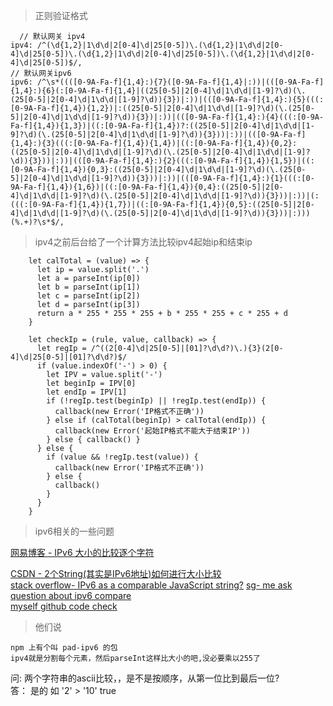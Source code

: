 > 正则验证格式

  ```
    // 默认网关 ipv4
  ipv4: /^(\d{1,2}|1\d\d|2[0-4]\d|25[0-5])\.(\d{1,2}|1\d\d|2[0-4]\d|25[0-5])\.(\d{1,2}|1\d\d|2[0-4]\d|25[0-5])\.(\d{1,2}|1\d\d|2[0-4]\d|25[0-5])$/,
  // 默认网关ipv6
  ipv6: /^\s*((([0-9A-Fa-f]{1,4}:){7}([0-9A-Fa-f]{1,4}|:))|(([0-9A-Fa-f]{1,4}:){6}(:[0-9A-Fa-f]{1,4}|((25[0-5]|2[0-4]\d|1\d\d|[1-9]?\d)(\.(25[0-5]|2[0-4]\d|1\d\d|[1-9]?\d)){3})|:))|(([0-9A-Fa-f]{1,4}:){5}(((:[0-9A-Fa-f]{1,4}){1,2})|:((25[0-5]|2[0-4]\d|1\d\d|[1-9]?\d)(\.(25[0-5]|2[0-4]\d|1\d\d|[1-9]?\d)){3})|:))|(([0-9A-Fa-f]{1,4}:){4}(((:[0-9A-Fa-f]{1,4}){1,3})|((:[0-9A-Fa-f]{1,4})?:((25[0-5]|2[0-4]\d|1\d\d|[1-9]?\d)(\.(25[0-5]|2[0-4]\d|1\d\d|[1-9]?\d)){3}))|:))|(([0-9A-Fa-f]{1,4}:){3}(((:[0-9A-Fa-f]{1,4}){1,4})|((:[0-9A-Fa-f]{1,4}){0,2}:((25[0-5]|2[0-4]\d|1\d\d|[1-9]?\d)(\.(25[0-5]|2[0-4]\d|1\d\d|[1-9]?\d)){3}))|:))|(([0-9A-Fa-f]{1,4}:){2}(((:[0-9A-Fa-f]{1,4}){1,5})|((:[0-9A-Fa-f]{1,4}){0,3}:((25[0-5]|2[0-4]\d|1\d\d|[1-9]?\d)(\.(25[0-5]|2[0-4]\d|1\d\d|[1-9]?\d)){3}))|:))|(([0-9A-Fa-f]{1,4}:){1}(((:[0-9A-Fa-f]{1,4}){1,6})|((:[0-9A-Fa-f]{1,4}){0,4}:((25[0-5]|2[0-4]\d|1\d\d|[1-9]?\d)(\.(25[0-5]|2[0-4]\d|1\d\d|[1-9]?\d)){3}))|:))|(:(((:[0-9A-Fa-f]{1,4}){1,7})|((:[0-9A-Fa-f]{1,4}){0,5}:((25[0-5]|2[0-4]\d|1\d\d|[1-9]?\d)(\.(25[0-5]|2[0-4]\d|1\d\d|[1-9]?\d)){3}))|:)))(%.+)?\s*$/,
  
  ```
> ipv4之前后台给了一个计算方法比较ipv4起始ip和结束ip
```
    let calTotal = (value) => {
      let ip = value.split('.')
      let a = parseInt(ip[0])
      let b = parseInt(ip[1])
      let c = parseInt(ip[2])
      let d = parseInt(ip[3])
      return a * 255 * 255 * 255 + b * 255 * 255 + c * 255 + d
    }

    let checkIp = (rule, value, callback) => {
      let regIp = /^((2[0-4]\d|25[0-5]|[01]?\d\d?)\.){3}(2[0-4]\d|25[0-5]|[01]?\d\d?)$/
      if (value.indexOf('-') > 0) {
        let IPV = value.split('-')
        let beginIp = IPV[0]
        let endIp = IPV[1]
        if (!regIp.test(beginIp) || !regIp.test(endIp)) {
          callback(new Error('IP格式不正确'))
        } else if (calTotal(beginIp) > calTotal(endIp)) {
          callback(new Error('起始IP格式不能大于结束IP'))
        } else { callback() }
      } else {
        if (value && !regIp.test(value)) {
          callback(new Error('IP格式不正确'))
        } else {
          callback()
        }
      }
    }
```

> ipv6相关的一些问题  

[网易博客 - IPv6 大小的比较逐个字符](http://iamkiss.blog.163.com/blog/static/6175443201361725552606/)  

[CSDN - 2个String(其实是IPv6地址)如何进行大小比较](https://bbs.csdn.net/topics/250061756)  
[stack overflow- IPv6 as a comparable JavaScript string?](https://stackoverflow.com/questions/30329991/ipv6-as-a-comparable-javascript-string) 
[sg- me ask question about ipv6 compare](https://segmentfault.com/q/1010000016633162?_ea=4695211)  
[myself github code check](https://github.com/pangniur/sth-little/blob/master/singleFile/ipv6.html)

> 他们说

```
npm 上有个叫 pad-ipv6 的包
ipv4就是分割每个元素，然后parseInt这样比大小的吧,没必要乘以255了

```
问: 两个字符串的ascii比较，，是不是按顺序，从第一位比到最后一位?    
答： 是的  如 '2' > '10'  true
```




